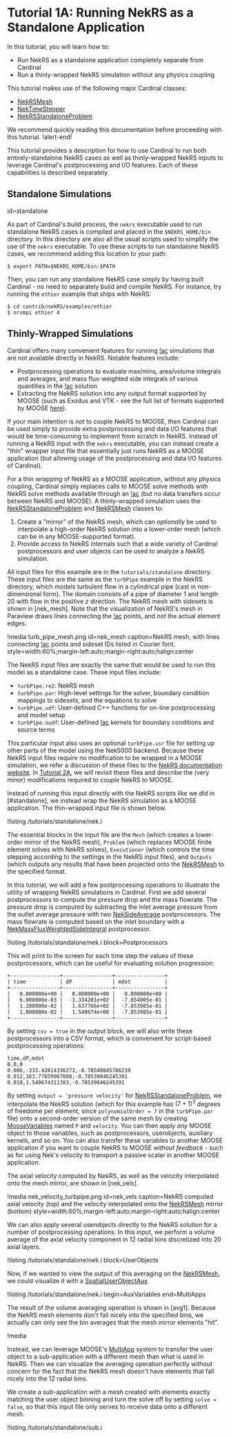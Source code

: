 # Tutorial 1A: Running NekRS as a Standalone Application

In this tutorial, you will learn how to:

- Run NekRS as a standalone application completely separate from Cardinal
- Run a thinly-wrapped NekRS simulation without any physics coupling

This tutorial makes use of the following major Cardinal classes:

- [NekRSMesh](/mesh/NekRSMesh.md)
- [NekTimeStepper](/timesteppers/NekTimeStepper.md)
- [NekRSStandaloneProblem](/problems/NekRSStandaloneProblem.md)

We recommend quickly reading this documentation before proceeding
with this tutorial.
!alert-end!

This tutorial provides a description for how to use Cardinal to run both
entirely-standalone NekRS cases as well as thinly-wrapped NekRS inputs to
leverage Cardinal's postprocessing and I/O features. Each of these capabilities
is described separately.

## Standalone Simulations
  id=standalone

As part of Cardinal's build process, the `nekrs` executable used to run standalone
NekRS cases is compiled and placed in the `$NEKRS_HOME/bin` directory. In this directory
are also all the usual scripts used to simplify the use of the `nekrs` executable.
To use these scripts to run standalone NekRS cases,
we recommend adding this location to your path:

```
$ export PATH=$NEKRS_HOME/bin:$PATH
```

Then, you can run any standalone NekRS case simply by having built Cardinal -
no need to separately build and compile NekRS. For instance, try running the
`ethier` example that ships with NekRS:

```
$ cd contrib/nekRS/examples/ethier
$ nrsmpi ethier 4
```

## Thinly-Wrapped Simulations

Cardinal offers many convenient features for running [!ac](CFD) simulations that
are not available directly in NekRS. Notable features include:

- Postprocessing operations to evaluate max/mins, area/volume integrals and averages,
  and mass flux-weighted side integrals of various quantities in the [!ac](CFD) solution
- Extracting the NekRS solution into any output format supported by MOOSE (such as
  Exodus and VTK - see the full list of formats supported by MOOSE
  [here](https://mooseframework.inl.gov/syntax/Outputs/index.html)).

If your main intention is *not* to couple NekRS to MOOSE, then Cardinal can be used
simply to provide extra postprocessing and data I/O features that would be
time-consuming to implement from scratch in NekRS. Instead of running a NekRS input
with the `nekrs` executable, you can instead
create a "thin" wrapper input file that essentially just runs NekRS as a MOOSE
application (but allowing usage of the postprocessing and data I/O features of Cardinal).

For a thin wrapping of NekRS as a MOOSE application, without any physics coupling,
Cardinal simply replaces calls to MOOSE solve methods with NekRS solve methods available
through an [!ac](API) (but no data transfers occur between NekRS and MOOSE). A
thinly-wrapped simulation uses the [NekRSStandaloneProblem](/problems/NekRSStandaloneProblem.md)
and [NekRSMesh](/mesh/NekRSMesh.md) classes to:

1. Create a "mirror" of the NekRS mesh, which can *optionally* be used to interpolate
   a high-order NekRS solution into a lower-order mesh (which can be in any MOOSE-supported format).
2. Provide access to NekRS internals such that a wide variety of Cardinal
   postprocessors and user objects can be used to analyze a NekRS simulation.

All input files for this example are in the `tutorials/standalone` directory. These input
files are the same as the `turbPipe` example in the NekRS directory, which models
turbulent flow in a cylindrical pipe (cast in non-dimensional form). The domain consists
of a pipe of diameter 1 and length 20 with flow in the positive $z$ direction. The
NekRS mesh with sidesets is shown in [nek_mesh]. Note that the visualization of NekRS's
mesh in Paraview draws lines connecting the [!ac](GLL) points, and *not* the actual
element edges.

!media turb_pipe_mesh.png
  id=nek_mesh
  caption=NekRS mesh, with lines connecting [!ac](GLL) points and sideset IDs listed in Courier font.
  style=width:60%;margin-left:auto;margin-right:auto;halign:center

The NekRS input files are exactly the same that would be used to run this model
as a standalone case. These input files include:

- `turbPipe.re2`: NekRS mesh
- `turbPipe.par`: High-level settings for the solver, boundary condition mappings
   to sidesets, and the equations to solve
- `turbPipe.udf`: User-defined C++ functions for on-line postprocessing and model setup
- `turbPipe.oudf`: User-defined [!ac](OCCA) kernels for boundary conditions and source terms

This particular input also uses an optional `turbPipe.usr` file for setting up
other parts of the model using the Nek5000 backend. Because these NekRS input files
require no modification to be wrapped in a MOOSE simulation, we refer a discussion
of these files to the [NekRS documentation website](https://nekrsdoc.readthedocs.io/en/latest/input_files.html).
In [Tutorial 2A](cht1.md), we will revisit these files and describe the (very minor)
modifications required to *couple* NekRS to MOOSE.

Instead of running this input directly with the NekRS scripts like we did
in [#standalone], we instead wrap the NekRS simulation as a MOOSE application.
The thin-wrapped input file is shown below.

!listing /tutorials/standalone/nek.i

The essential blocks in the input file are the `Mesh` (which creates a lower-order mirror
of the NekRS mesh), `Problem` (which replaces MOOSE finite element solves with
NekRS solves), `Executioner` (which controls the time stepping according to the settings
in the NekRS input files), and `Outputs` (which outputs any results that have been
projected onto the [NekRSMesh](/mesh/NekRSMesh.md) to the specified format.

In this tutorial, we will add a few postprocessing operations to illustrate
the utility of wrapping NekRS simulations in Cardinal. First we add several
postprocessors to compute the pressure drop and the mass flowrate. The pressure
drop is computed by subtracting the inlet average pressure from the outlet
average pressure with two [NekSideAverage](/postprocessors/NekSideAverage.md)
postprocessors. The mass flowrate is computed based on the inlet boundary
with a [NekMassFluxWeightedSideIntegral](/postprocessors/NekMassFluxWeightedSideIntegral.md)
postprocessor.

!listing /tutorials/standalone/nek.i
  block=Postprocessors

This will print to the screen for each time step the values of these postprocessors,
which can be useful for evaluating solution progression:

```
+----------------+----------------+----------------+
| time           | dP             | mdot           |
+----------------+----------------+----------------+
|   0.000000e+00 |   0.000000e+00 |   0.000000e+00 |
|   6.000000e-03 |  -3.334281e+02 |  -7.854005e-01 |
|   1.200000e-02 |   1.637766e+02 |  -7.853985e-01 |
|   1.800000e-02 |   1.540674e+00 |  -7.853985e-01 |
+----------------+----------------+----------------+
```

By setting `csv = true` in the output block, we will also write these postprocessors
into a CSV format, which is convenient for script-based postprocessing operations:

```
time,dP,mdot
0,0,0
0.006,-333.42814336273,-0.78540045786239
0.012,163.77659967808,-0.78539846245391
0.018,1.540674311383,-0.78539846245391
```

By setting `output = 'pressure velocity'` for [NekRSStandaloneProblem](/problems/NekRSStandaloneProblem.md),
we interpolate the NekRS solution (which for this example has $(7+1)^3$ degrees of
freedome per element, since `polynomialOrder = 7` in the `turbPipe.par` file)
onto a second-order version of the same mesh by creating
[MooseVariables](https://mooseframework.inl.gov/source/variables/MooseVariable.html)
named `P` and `velocity`. You can then apply *any* MOOSE object to those
variables, such as postprocessors, userobjects, auxiliary kernels, and so on.
You can also transfer these variables to another MOOSE application
if you want to couple NekRS to MOOSE *without feedback* - such as for using
Nek's velocity to transport a passive scalar in another MOOSE application.

The axial velocity computed by NekRS, as well as the velocity interpolated onto
the mesh mirror, are shown in [nek_vels].

!media nek_velocity_turbpipe.png
  id=nek_vels
  caption=NekRS computed axial velocity (top) and the velocity interpolated onto the [NekRSMesh](/mesh/NekRSMesh.md) mirror (bottom)
  style=width:60%;margin-left:auto;margin-right:auto;halign:center

We can also apply several userobjects directly to the NekRS solution for a
number of postprocessing operations. In this input, we perform a volume average
of the axial velocity component in 12 radial bins discretized into 20 axial layers.

!listing /tutorials/standalone/nek.i
  block=UserObjects

Now, if we wanted to view the output of this averaging on the
[NekRSMesh](/mesh/NekRSMesh.md), we could visualize it with a
[SpatialUserObjectAux](https://mooseframework.inl.gov/source/auxkernels/SpatialUserObjectAux.html).

!listing /tutorials/standalone/nek.i
  begin=AuxVariables
  end=MultiApps

The result of the volume averaging operation is shown in [avg1].
Because the NekRS mesh elements don't fall nicely into the specified bins,
we actually can only see the bin averages that the mesh mirror elements "hit".

!media


Instead, we can
leverage MOOSE's [MultiApp](https://mooseframework.inl.gov/syntax/MultiApps/index.html)
system to transfer the user object to a sub-application with a different mesh
than what is used in NekRS. Then we can visualize the averaging operation
perfectly without concern for the fact that the NekRS mesh doesn't have elements
that fall nicely into the 12 radial bins.

We create a sub-application with a mesh created with elements exactly matching
the user object binning and turn the solve off by setting `solve = false`, so that
this input file only serves to receive data onto a different mesh.

!listing /tutorials/standalone/sub.i


